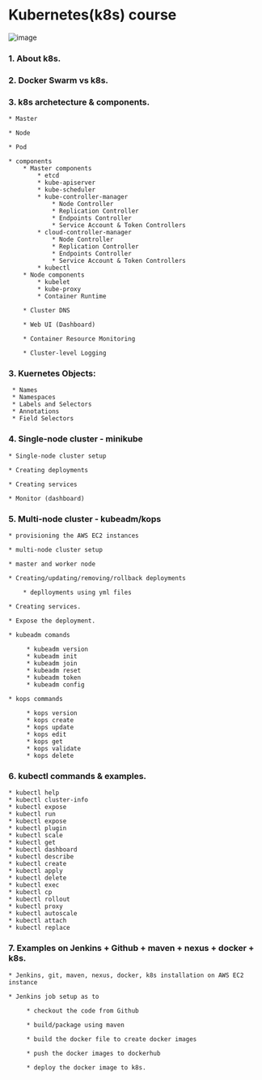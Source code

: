 # Kubernetes(k8s) course

![image](https://user-images.githubusercontent.com/24622526/48015484-4456b800-e14f-11e8-876a-498cd73db5c1.png)


### 1. About k8s.

### 2. Docker Swarm vs k8s.

### 3. k8s archetecture & components.

    * Master
    
    * Node
    
    * Pod
    
    * components
        * Master components
            * etcd       
            * kube-apiserver
            * kube-scheduler
            * kube-controller-manager
                * Node Controller
                * Replication Controller
                * Endpoints Controller
                * Service Account & Token Controllers
            * cloud-controller-manager
                * Node Controller
                * Replication Controller
                * Endpoints Controller
                * Service Account & Token Controllers
            * kubectl
        * Node components
            * kubelet
            * kube-proxy
            * Container Runtime
            
        * Cluster DNS
        
        * Web UI (Dashboard)
        
        * Container Resource Monitoring
        
        * Cluster-level Logging    

### 3. Kuernetes Objects:

     * Names
     * Namespaces
     * Labels and Selectors
     * Annotations
     * Field Selectors

### 4. Single-node cluster - minikube

    * Single-node cluster setup

    * Creating deployments
    
    * Creating services
    
    * Monitor (dashboard)

### 5. Multi-node cluster  - kubeadm/kops

    * provisioning the AWS EC2 instances
    
    * multi-node cluster setup
    
    * master and worker node

    * Creating/updating/removing/rollback deployments
    
        * deplloyments using yml files
    
    * Creating services.
    
    * Expose the deployment.
    
    * kubeadm comands
      
         * kubeadm version
         * kubeadm init
         * kubeadm join
         * kubeadm reset
         * kubeadm token
         * kubeadm config
    
    * kops commands
    
         * kops version
         * kops create
         * kops update
         * kops edit
         * kops get
         * kops validate
         * kops delete

### 6. kubectl commands & examples.

    * kubectl help    
    * kubectl cluster-info    
    * kubectl expose    
    * kubectl run    
    * kubectl expose    
    * kubectl plugin    
    * kubectl scale    
    * kubectl get   
    * kubectl dashboard    
    * kubectl describe    
    * kubectl create    
    * kubectl apply    
    * kubectl delete    
    * kubectl exec
    * kubectl cp
    * kubectl rollout    
    * kubectl proxy
    * kubectl autoscale
    * kubectl attach
    * kubectl replace

### 7. Examples on Jenkins + Github + maven + nexus + docker + k8s.

    * Jenkins, git, maven, nexus, docker, k8s installation on AWS EC2 instance
    
    * Jenkins job setup as to 
    
         * checkout the code from Github
         
         * build/package using maven
         
         * build the docker file to create docker images
         
         * push the docker images to dockerhub
         
         * deploy the docker image to k8s.

